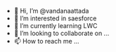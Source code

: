 - 👋 Hi, I’m @vandanaattada
- 👀 I’m interested in saesforce
- 🌱 I’m currently learning LWC
- 💞️ I’m looking to collaborate on ...
- 📫 How to reach me ...

<!---
vandanaattada/vandanaattada is a ✨ special ✨ repository because its `README.md` (this file) appears on your GitHub profile.
You can click the Preview link to take a look at your changes.
--->
